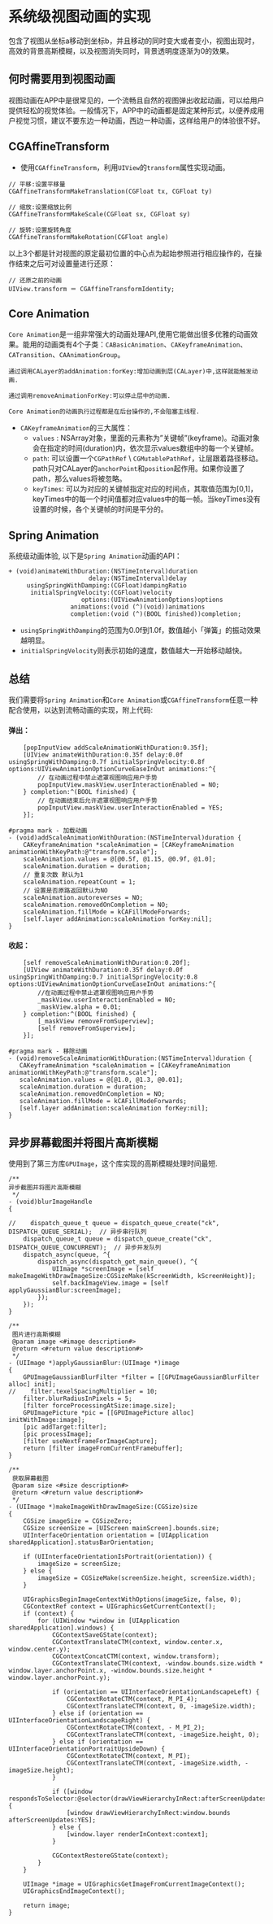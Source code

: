 # 系统级视图动画的实现
包含了视图从坐标a移动到坐标b，并且移动的同时变大或者变小，视图出现时，高效的背景高斯模糊，以及视图消失同时，背景透明度逐渐为0的效果。
## 何时需要用到视图动画
视图动画在APP中是很常见的，一个流畅且自然的视图弹出收起动画，可以给用户提供轻松的视觉体验。一般情况下，APP中的动画都是固定某种形式，以便养成用户视觉习惯，建议不要东边一种动画，西边一种动画，这样给用户的体验很不好。
## CGAffineTransform
* 使用`CGAffineTransform`，利用`UIView`的`transform`属性实现动画。
```Objc
// 平移:设置平移量
CGAffineTransformMakeTranslation(CGFloat tx, CGFloat ty)
```
```Objc
// 缩放:设置缩放比例
CGAffineTransformMakeScale(CGFloat sx, CGFloat sy)
```
```Objc
// 旋转:设置旋转角度
CGAffineTransformMakeRotation(CGFloat angle)
```
以上3个都是针对视图的原定最初位置的中心点为起始参照进行相应操作的，在操作结束之后可对设置量进行还原：<br>
```Objc
// 还原之前的动画
UIView.transform ＝ CGAffineTransformIdentity;
```
## Core Animation
`Core Animation`是一组非常强大的动画处理API,使用它能做出很多优雅的动画效果。能用的动画类有4个子类：`CABasicAnimation`、`CAKeyframeAnimation`、`CATransition`、`CAAnimationGroup`。
```
通过调用CALayer的addAnimation:forKey:增加动画到层(CALayer)中,这样就能触发动画.
```
```
通过调用removeAnimationForKey:可以停止层中的动画.
```
```
Core Animation的动画执行过程都是在后台操作的,不会阻塞主线程.
```
* `CAKeyframeAnimation`的三大属性：
  * `values` : NSArray对象，里面的元素称为”关键帧”(keyframe)。动画对象会在指定的时间(duration)内，依次显示values数组中的每一个关键帧。
  * `path`: 可以设置一个`CGPathRef` \ `CGMutablePathRef`，让层跟着路径移动。path只对CALayer的`anchorPoint`和`position`起作用。如果你设置了path，那么values将被忽略。
  * `keyTimes`: 可以为对应的关键帧指定对应的时间点，其取值范围为[0,1]，keyTimes中的每一个时间值都对应values中的每一帧。当keyTimes没有设置的时候，各个关键帧的时间是平分的。

## Spring Animation
系统级动画体验, 以下是`Spring Animation`动画的API：
```Objc
+ (void)animateWithDuration:(NSTimeInterval)duration
                      delay:(NSTimeInterval)delay
     usingSpringWithDamping:(CGFloat)dampingRatio
      initialSpringVelocity:(CGFloat)velocity
                    options:(UIViewAnimationOptions)options
                 animations:(void (^)(void))animations
                 completion:(void (^)(BOOL finished))completion;
```
* `usingSpringWithDamping`的范围为0.0f到1.0f，数值越小「弹簧」的振动效果越明显。
* `initialSpringVelocity`则表示初始的速度，数值越大一开始移动越快。

## 总结
我们需要将`Spring Animation`和`Core Animation`或`CGAffineTransform`任意一种配合使用，以达到流畅动画的实现，附上代码:
#### 弹出：<br>
```Objc
    [popInputView addScaleAnimationWithDuration:0.35f];
    [UIView animateWithDuration:0.35f delay:0.0f usingSpringWithDamping:0.7f initialSpringVelocity:0.8f options:UIViewAnimationOptionCurveEaseInOut animations:^{
        // 在动画过程中禁止遮罩视图响应用户手势
        popInputView.maskView.userInteractionEnabled = NO;
    } completion:^(BOOL finished) {
        // 在动画结束后允许遮罩视图响应用户手势
        popInputView.maskView.userInteractionEnabled = YES;
    }];
```
```Objc
#pragma mark - 加载动画
- (void)addScaleAnimationWithDuration:(NSTimeInterval)duration {
    CAKeyframeAnimation *scaleAnimation = [CAKeyframeAnimation animationWithKeyPath:@"transform.scale"];
    scaleAnimation.values = @[@0.5f, @1.15, @0.9f, @1.0];
    scaleAnimation.duration = duration;
    // 重复次数 默认为1
    scaleAnimation.repeatCount = 1;
    // 设置是否原路返回默认为NO
    scaleAnimation.autoreverses = NO;
    scaleAnimation.removedOnCompletion = NO;
    scaleAnimation.fillMode = kCAFillModeForwards;
    [self.layer addAnimation:scaleAnimation forKey:nil];
}
```
#### 收起：<br>
```Objc
    [self removeScaleAnimationWithDuration:0.20f];
    [UIView animateWithDuration:0.35f delay:0.0f usingSpringWithDamping:0.7 initialSpringVelocity:0.8 options:UIViewAnimationOptionCurveEaseInOut animations:^{
        //在动画过程中禁止遮罩视图响应用户手势
        _maskView.userInteractionEnabled = NO;
        _maskView.alpha = 0.01;
    } completion:^(BOOL finished) {
        [_maskView removeFromSuperview];
        [self removeFromSuperview];
    }];
 ```
 ```Objc
 #pragma mark - 移除动画
 - (void)removeScaleAnimationWithDuration:(NSTimeInterval)duration {
    CAKeyframeAnimation *scaleAnimation = [CAKeyframeAnimation animationWithKeyPath:@"transform.scale"];
    scaleAnimation.values = @[@1.0, @1.3, @0.01];
    scaleAnimation.duration = duration;
    scaleAnimation.removedOnCompletion = NO;
    scaleAnimation.fillMode = kCAFillModeForwards;
    [self.layer addAnimation:scaleAnimation forKey:nil];
}
```
## 异步屏幕截图并将图片高斯模糊
使用到了第三方库`GPUImage`，这个库实现的高斯模糊处理时间最短.
```Objc
/**
异步截图并将图片高斯模糊
 */
- (void)blurImageHandle
{
   
//    dispatch_queue_t queue = dispatch_queue_create("ck", DISPATCH_QUEUE_SERIAL);  // 异步串行队列
    dispatch_queue_t queue = dispatch_queue_create("ck", DISPATCH_QUEUE_CONCURRENT);  // 异步并发队列
    dispatch_async(queue, ^{
        dispatch_async(dispatch_get_main_queue(), ^{
            UIImage *screenImage = [self makeImageWithDrawImageSize:CGSizeMake(kScreenWidth, kScreenHeight)];
            self.backImageView.image = [self applyGaussianBlur:screenImage];
        });
    });
}
```
```Objc
/**
 图片进行高斯模糊
 @param image <#image description#>
 @return <#return value description#>
 */
- (UIImage *)applyGaussianBlur:(UIImage *)image
{
    GPUImageGaussianBlurFilter *filter = [[GPUImageGaussianBlurFilter alloc] init];
//    filter.texelSpacingMultiplier = 10;
    filter.blurRadiusInPixels = 5;
    [filter forceProcessingAtSize:image.size];
    GPUImagePicture *pic = [[GPUImagePicture alloc] initWithImage:image];
    [pic addTarget:filter];
    [pic processImage];
    [filter useNextFrameForImageCapture];
    return [filter imageFromCurrentFramebuffer];
}
```
```Objc
/**
 获取屏幕截图
 @param size <#size description#>
 @return <#return value description#>
 */
- (UIImage *)makeImageWithDrawImageSize:(CGSize)size
{
    CGSize imageSize = CGSizeZero;
    CGSize screenSize = [UIScreen mainScreen].bounds.size;
    UIInterfaceOrientation orientation = [UIApplication sharedApplication].statusBarOrientation;
    
    if (UIInterfaceOrientationIsPortrait(orientation)) {
        imageSize = screenSize;
    } else {
        imageSize = CGSizeMake(screenSize.height, screenSize.width);
    }
    
    UIGraphicsBeginImageContextWithOptions(imageSize, false, 0);
    CGContextRef context = UIGraphicsGetCurrentContext();
    if (context) {
        for (UIWindow *window in [UIApplication sharedApplication].windows) {
            CGContextSaveGState(context);
            CGContextTranslateCTM(context, window.center.x, window.center.y);
            CGContextConcatCTM(context, window.transform);
            CGContextTranslateCTM(context, -window.bounds.size.width * window.layer.anchorPoint.x, -window.bounds.size.height * window.layer.anchorPoint.y);
            
            if (orientation == UIInterfaceOrientationLandscapeLeft) {
                CGContextRotateCTM(context, M_PI_4);
                CGContextTranslateCTM(context, 0, -imageSize.width);
            } else if (orientation == UIInterfaceOrientationLandscapeRight) {
                CGContextRotateCTM(context, - M_PI_2);
                CGContextTranslateCTM(context, -imageSize.height, 0);
            } else if (orientation == UIInterfaceOrientationPortraitUpsideDown) {
                CGContextRotateCTM(context, M_PI);
                CGContextTranslateCTM(context, -imageSize.width, -imageSize.height);
            }
            
            if ([window respondsToSelector:@selector(drawViewHierarchyInRect:afterScreenUpdates:)]) {
                [window drawViewHierarchyInRect:window.bounds afterScreenUpdates:YES];
            } else {
                [window.layer renderInContext:context];
            }
            
            CGContextRestoreGState(context);
        }
    }
    
    UIImage *image = UIGraphicsGetImageFromCurrentImageContext();
    UIGraphicsEndImageContext();
    
    return image;
}
```
